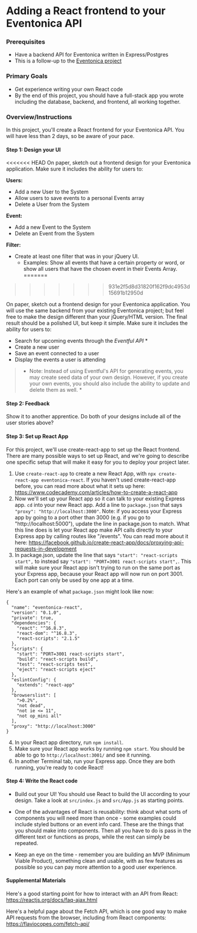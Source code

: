 # Adding a React frontend to your Eventonica API

### Prerequisites
* Have a backend API for Eventonica written in Express/Postgres
* This is a follow-up to the [Eventonica project](https://github.com/Techtonica/curriculum/blob/eventonica-react/projects/eventonica-project.md)

### Primary Goals
* Get experience writing your own React code
* By the end of this project, you should have a full-stack app you wrote including the database, backend, and frontend, all working together.

### Overview/Instructions
In this project, you'll create a React frontend for your Eventonica API. You will have less than 2 days, so be aware of your pace.

#### Step 1: Design your UI
<<<<<<< HEAD
On paper, sketch out a frontend design for your Eventonica application. Make sure it includes the ability for users to:

**Users:**
  * Add a new User to the System
  * Allow users to save events to a personal Events array
  * Delete a User from the System
  
**Event:**
  * Add a new Event to the System
  * Delete an Event from the System
  
**Filter:**
  * Create at least one filter that was in your jQuery UI. 
     * Examples: Show all events that have a certain property or word, or show all users that have the chosen event in their Events Array.
=======
>>>>>>> 931e2f5d8d31820f162f9dc4953d15691b12950d

On paper, sketch out a frontend design for your Eventonica application. You will use the same backend from your existing Eventonica project; but feel free to make the design different than your jQuery/HTML version. The final result should be a polished UI, but keep it simple. Make sure it includes the ability for users to:

- Search for upcoming events through the *Eventful API* *
- Create a new user
- Save an event connected to a user
- Display the events a user is attending

> * Note: Instead of using Eventful's API for generating events, you may create seed data of your own design. However, if you create your own events, you should also include the ability to update and delete them as well. *

#### Step 2: Feedback

Show it to another apprentice. Do both of your designs include all of the user stories above?

#### Step 3: Set up React App

For this project, we'll use create-react-app to set up the React frontend. There are many possible ways to set up React,
and we're going to describe one specific setup that will make it easy for you to deploy your project later.

1. Use `create-react-app` to create a new React App, with `npx create-react-app eventonica-react`.
If you haven't used create-react-app before, you can read more about what it sets up here: https://www.codecademy.com/articles/how-to-create-a-react-app
2. Now we'll set up your React app so it can talk to your existing Express app.
`cd` into your new React app. Add a line to `package.json` that says `"proxy": "http://localhost:3000"`.
Note: if you access your Express app by going to a port other than 3000 (e.g. if you go to "http://localhost:5000"), update the line in package.json to match. What this line does is let your React app make API calls directly to your Express app by calling routes like "/events". You can read more about it here: https://facebook.github.io/create-react-app/docs/proxying-api-requests-in-development
3. In package.json, update the line that says `"start": "react-scripts start",` to instead say `"start": "PORT=3001 react-scripts start",`.
This will make sure your React app isn't trying to run on the same port as your Express app, because your React app will now run on port 3001. Each port can only be used by one app at a time.

Here's an example of what `package.json` might look like now:
```
{
  "name": "eventonica-react",
  "version": "0.1.0",
  "private": true,
  "dependencies": {
    "react": "^16.8.3",
    "react-dom": "^16.8.3",
    "react-scripts": "2.1.5"
  },
  "scripts": {
    "start": "PORT=3001 react-scripts start",
    "build": "react-scripts build",
    "test": "react-scripts test",
    "eject": "react-scripts eject"
  },
  "eslintConfig": {
    "extends": "react-app"
  },
  "browserslist": [
    ">0.2%",
    "not dead",
    "not ie <= 11",
    "not op_mini all"
  ],
  "proxy": "http://localhost:3000"
}
```


4. In your React app directory, run `npm install`.
5. Make sure your React app works by running `npm start`. You should be able to go to `http://localhost:3001/` and see it running.
6. In another Terminal tab, run your Express app. Once they are both running, you're ready to code React!


#### Step 4: Write the React code
* Build out your UI! You should use React to build the UI according to your design. Take a look at `src/index.js` and `src/App.js` as starting points.

* One of the advantages of React is reusability: think about what sorts of components you will need more than once - some examples could include styled buttons or an event info card.  These are the things that you should make into components. Then all you have to do is pass in the different text or functions as props, while the rest can simply be repeated.

* Keep an eye on the time - remember you are building an MVP (Minimum Viable Product), something clean and usable, with as few features as possible so you can pay more attention to a good user experience.

#### Supplemental Materials
Here's a good starting point for how to interact with an API from React: https://reactjs.org/docs/faq-ajax.html

Here's a helpful page about the Fetch API, which is one good way to make API requests from the browser, including from React components: https://flaviocopes.com/fetch-api/
